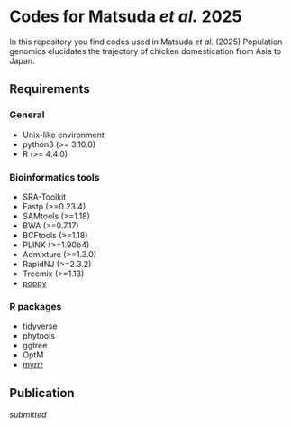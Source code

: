 # Codes for Matsuda *et al.* 2025

In this repository you find codes used in Matsuda *et al.* (2025) Population genomics elucidates the trajectory of chicken domestication from Asia to Japan.


## Requirements

### General

- Unix-like environment
- python3 (>= 3.10.0)
- R (>= 4.4.0)

### Bioinformatics tools

- SRA-Toolkit
- Fastp (>=0.23.4)
- SAMtools (>=1.18)
- BWA (>=0.7.17)
- BCFtools (>=1.18)
- PLINK (>=1.90b4)
- Admixture (>=1.3.0)
- RapidNJ (>=2.3.2)
- Treemix (>=1.13)
- [poppy](https://github.com/ymat2/poppy)

### R packages

- tidyverse
- phytools
- ggtree
- OptM
- [myrrr](https://github.com/ymat2/myrrr)


## Publication

*submitted*
